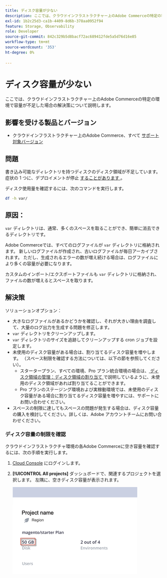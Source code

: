```yaml
---
title: ディスク容量が少ない
description: ここでは、クラウドインフラストラクチャー上のAdobe Commerceの特定の環境で容量が不足した場合の解決策について説明します。
exl-id: 1b2c25d3-ca1b-4409-8d6b-378aa0952f94
feature: Storage, Observability
role: Developer
source-git-commit: 842c329b5d8bacf72ac689412fde5a5d76d16e85
workflow-type: tm+mt
source-wordcount: '353'
ht-degree: 0%

---
```


# ディスク容量が少ない

ここでは、クラウドインフラストラクチャー上のAdobe Commerceの特定の環境で容量が不足した場合の解決策について説明します。

## 影響を受ける製品とバージョン

* クラウドインフラストラクチャー上のAdobe Commerce、すべて [ サポート対象バージョン ](https://magento.com/sites/default/files/magento-software-lifecycle-policy.pdf)

## 問題

書き込み可能なディレクトリを持つディスクのディスク領域が不足しています。 症状の 1 つに、デプロイメントが停止 [ することがあります ](https://experienceleague.adobe.com/ja/docs/experience-cloud-kcs/kbarticles/ka-26878)。

ディスク使用量を確認するには、次のコマンドを実行します。

```bash
df -h var/
```

## 原因：

`var` ディレクトリは、通常、多くのスペースを取ることができ、簡単に消去できるディレクトリです。

Adobe Commerceでは、すべてのログファイルが `var` ディレクトリに格納されます。 新しいログファイルが作成され、古いログファイルが毎日アーカイブされます。 ただし、生成されるエラーの数が増え続ける場合は、ログファイルにより多くの容量が必要になります。

カスタムのインポート/エクスポートファイルも `var` ディレクトリに格納され、ファイルの数が増えるとスペースを取ります。

## 解決策

ソリューションオプション：

* 大きなログファイルがあるかどうかを確認し、それが大きい理由を調査して、大量のログ出力を生成する問題を修正します。
* `var` ディレクトリをクリーンアップします。
* `var` ディレクトリのサイズを追跡してクリーンアップする cron ジョブを設定します。
* 未使用のディスク容量がある場合は、割り当てるディスク容量を増やします。 （スペース制限を確認する方法については、以下の節を参照してください）。
   * スタータープラン、すべての環境、Pro プラン統合環境の場合は、[ ディスク領域の管理：ディスク領域の割り当て ](https://experienceleague.adobe.com/ja/docs/commerce-cloud-service/user-guide/develop/storage/manage-disk-space#application-disk-space) で説明しているように、未使用のディスク領域があれば割り当てることができます。
   * Pro プランのステージング環境および実稼動環境では、未使用のディスク容量がある場合に割り当てるディスク容量を増やすには、サポートにお問い合わせください。
* スペースの制限に達してもスペースの問題が発生する場合は、ディスク容量の購入を検討してください。詳しくは、Adobe アカウントチームにお問い合わせください。

### ディスク容量の制限を確認

クラウドインフラストラクチャ環境の各Adobe Commerceに空き容量を確認するには、次の手順を実行します。

1. [Cloud Console](https://console.adobecommerce.com) にログインします。
1. **[!UICONTROL All projects]** ダッシュボードで、関連するプロジェクトを選択します。 左隅に、空きディスク容量が表示されます。

   ![project_space.png](/help/troubleshooting/miscellaneous/assets/project_space.png)
